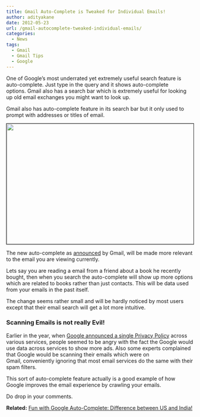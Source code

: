 ```yaml
---
title: Gmail Auto-Complete is Tweaked for Individual Emails!
author: adityakane
date: 2012-05-23
url: /gmail-autocomplete-tweaked-individual-emails/
categories:
  - News
tags:
  - Gmail
  - Gmail Tips
  - Google
---
```

One of Google&#8217;s most underrated yet extremely useful search feature is auto-complete. Just type in the query and it shows auto-complete options. Gmail also has a search bar which is extremely useful for looking up old email exchanges you might want to look up.

Gmail also has auto-complete feature in its search bar but it only used to prompt with addresses or titles of email.

<a href="http://devilsworkshop.org/gmail-autocomplete-tweaked-individual-emails/gmail_search_auto_complete/" rel="attachment wp-att-58191"><img class="alignnone size-full wp-image-58191" style="border: 1px solid black;" title="Gmail_Search_Auto_complete" src="http://cdn.devilsworkshop.org/files/2012/05/Gmail_Search_Auto_complete.png" alt="" width="550" height="325" /></a>

The new auto-complete as <a href="http://gmailblog.blogspot.com/2012/05/improved-search-in-gmail.html" onclick="_gaq.push(['_trackEvent', 'outbound-article', 'http://gmailblog.blogspot.com/2012/05/improved-search-in-gmail.html', 'announced']);" >announced</a> by Gmail, will be made more relevant to the email you are viewing currently.

Lets say you are reading a email from a friend about a book he recently bought, then when you search the auto-complete will show up more options which are related to books rather than just contacts. This will be data used from your emails in the past itself.

The change seems rather small and will be hardly noticed by most users except that their email search will get a lot more intuitive.

### Scanning Emails is not really Evil!

Earlier in the year, when [Google announced a single Privacy Policy][1] across various services, people seemed to be angry with the fact the Google would use data across services to show more ads. Also some experts complained that Google would be scanning their emails which were on Gmail, conveniently ignoring that most email services do the same with their spam filters.

This sort of auto-complete feature actually is a good example of how Google improves the email experience by crawling your emails.

Do drop in your comments.

**Related:** [Fun with Google Auto-Complete: Difference between US and India!][2]

 [1]: http://devilsworkshop.org/google-updates-privacy-policy/
 [2]: http://devilsworkshop.org/india-us-google-funny/
